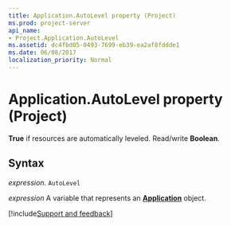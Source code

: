 ```yaml
---
title: Application.AutoLevel property (Project)
ms.prod: project-server
api_name:
- Project.Application.AutoLevel
ms.assetid: dc4fbd05-0493-7699-eb39-ea2af8fddde1
ms.date: 06/08/2017
localization_priority: Normal
---
```



# Application.AutoLevel property (Project)

 **True** if resources are automatically leveled. Read/write **Boolean**.


## Syntax

_expression_. `AutoLevel`

_expression_ A variable that represents an **[Application](Project.Application.md)** object.

[!include[Support and feedback](~/includes/feedback-boilerplate.md)]
